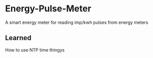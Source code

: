 # Energy-Pulse-Meter
A smart energy meter for reading imp/kwh pulses from energy meters

## Learned
How to use NTP time thingys